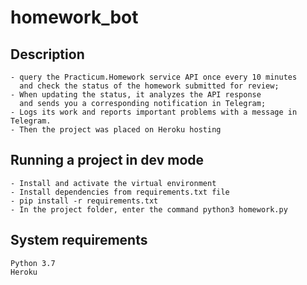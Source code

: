 # homework_bot
## Description
```
- query the Practicum.Homework service API once every 10 minutes
  and check the status of the homework submitted for review;
- When updating the status, it analyzes the API response
  and sends you a corresponding notification in Telegram;
- Logs its work and reports important problems with a message in Telegram.
- Then the project was placed on Heroku hosting
```
## Running a project in dev mode
```
- Install and activate the virtual environment
- Install dependencies from requirements.txt file
- pip install -r requirements.txt
- In the project folder, enter the command python3 homework.py
```
## System requirements
```
Python 3.7
Heroku
```
